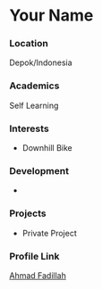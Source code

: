 # Your Name

### Location

Depok/Indonesia

### Academics

Self Learning

### Interests

- Downhill Bike

### Development

-

### Projects

- Private Project

### Profile Link

[Ahmad Fadillah](https://github.com/afustrator)
